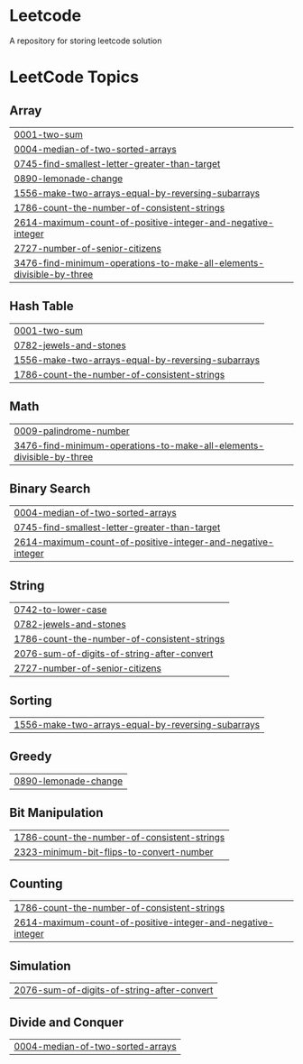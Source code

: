 # Leetcode
 A repository for storing leetcode solution

<!---LeetCode Topics Start-->
# LeetCode Topics
## Array
|  |
| ------- |
| [0001-two-sum](https://github.com/haikalrfli11/Leetcode/tree/master/0001-two-sum) |
| [0004-median-of-two-sorted-arrays](https://github.com/haikalrfli11/Leetcode/tree/master/0004-median-of-two-sorted-arrays) |
| [0745-find-smallest-letter-greater-than-target](https://github.com/haikalrfli11/Leetcode/tree/master/0745-find-smallest-letter-greater-than-target) |
| [0890-lemonade-change](https://github.com/haikalrfli11/Leetcode/tree/master/0890-lemonade-change) |
| [1556-make-two-arrays-equal-by-reversing-subarrays](https://github.com/haikalrfli11/Leetcode/tree/master/1556-make-two-arrays-equal-by-reversing-subarrays) |
| [1786-count-the-number-of-consistent-strings](https://github.com/haikalrfli11/Leetcode/tree/master/1786-count-the-number-of-consistent-strings) |
| [2614-maximum-count-of-positive-integer-and-negative-integer](https://github.com/haikalrfli11/Leetcode/tree/master/2614-maximum-count-of-positive-integer-and-negative-integer) |
| [2727-number-of-senior-citizens](https://github.com/haikalrfli11/Leetcode/tree/master/2727-number-of-senior-citizens) |
| [3476-find-minimum-operations-to-make-all-elements-divisible-by-three](https://github.com/haikalrfli11/Leetcode/tree/master/3476-find-minimum-operations-to-make-all-elements-divisible-by-three) |
## Hash Table
|  |
| ------- |
| [0001-two-sum](https://github.com/haikalrfli11/Leetcode/tree/master/0001-two-sum) |
| [0782-jewels-and-stones](https://github.com/haikalrfli11/Leetcode/tree/master/0782-jewels-and-stones) |
| [1556-make-two-arrays-equal-by-reversing-subarrays](https://github.com/haikalrfli11/Leetcode/tree/master/1556-make-two-arrays-equal-by-reversing-subarrays) |
| [1786-count-the-number-of-consistent-strings](https://github.com/haikalrfli11/Leetcode/tree/master/1786-count-the-number-of-consistent-strings) |
## Math
|  |
| ------- |
| [0009-palindrome-number](https://github.com/haikalrfli11/Leetcode/tree/master/0009-palindrome-number) |
| [3476-find-minimum-operations-to-make-all-elements-divisible-by-three](https://github.com/haikalrfli11/Leetcode/tree/master/3476-find-minimum-operations-to-make-all-elements-divisible-by-three) |
## Binary Search
|  |
| ------- |
| [0004-median-of-two-sorted-arrays](https://github.com/haikalrfli11/Leetcode/tree/master/0004-median-of-two-sorted-arrays) |
| [0745-find-smallest-letter-greater-than-target](https://github.com/haikalrfli11/Leetcode/tree/master/0745-find-smallest-letter-greater-than-target) |
| [2614-maximum-count-of-positive-integer-and-negative-integer](https://github.com/haikalrfli11/Leetcode/tree/master/2614-maximum-count-of-positive-integer-and-negative-integer) |
## String
|  |
| ------- |
| [0742-to-lower-case](https://github.com/haikalrfli11/Leetcode/tree/master/0742-to-lower-case) |
| [0782-jewels-and-stones](https://github.com/haikalrfli11/Leetcode/tree/master/0782-jewels-and-stones) |
| [1786-count-the-number-of-consistent-strings](https://github.com/haikalrfli11/Leetcode/tree/master/1786-count-the-number-of-consistent-strings) |
| [2076-sum-of-digits-of-string-after-convert](https://github.com/haikalrfli11/Leetcode/tree/master/2076-sum-of-digits-of-string-after-convert) |
| [2727-number-of-senior-citizens](https://github.com/haikalrfli11/Leetcode/tree/master/2727-number-of-senior-citizens) |
## Sorting
|  |
| ------- |
| [1556-make-two-arrays-equal-by-reversing-subarrays](https://github.com/haikalrfli11/Leetcode/tree/master/1556-make-two-arrays-equal-by-reversing-subarrays) |
## Greedy
|  |
| ------- |
| [0890-lemonade-change](https://github.com/haikalrfli11/Leetcode/tree/master/0890-lemonade-change) |
## Bit Manipulation
|  |
| ------- |
| [1786-count-the-number-of-consistent-strings](https://github.com/haikalrfli11/Leetcode/tree/master/1786-count-the-number-of-consistent-strings) |
| [2323-minimum-bit-flips-to-convert-number](https://github.com/haikalrfli11/Leetcode/tree/master/2323-minimum-bit-flips-to-convert-number) |
## Counting
|  |
| ------- |
| [1786-count-the-number-of-consistent-strings](https://github.com/haikalrfli11/Leetcode/tree/master/1786-count-the-number-of-consistent-strings) |
| [2614-maximum-count-of-positive-integer-and-negative-integer](https://github.com/haikalrfli11/Leetcode/tree/master/2614-maximum-count-of-positive-integer-and-negative-integer) |
## Simulation
|  |
| ------- |
| [2076-sum-of-digits-of-string-after-convert](https://github.com/haikalrfli11/Leetcode/tree/master/2076-sum-of-digits-of-string-after-convert) |
## Divide and Conquer
|  |
| ------- |
| [0004-median-of-two-sorted-arrays](https://github.com/haikalrfli11/Leetcode/tree/master/0004-median-of-two-sorted-arrays) |
<!---LeetCode Topics End-->